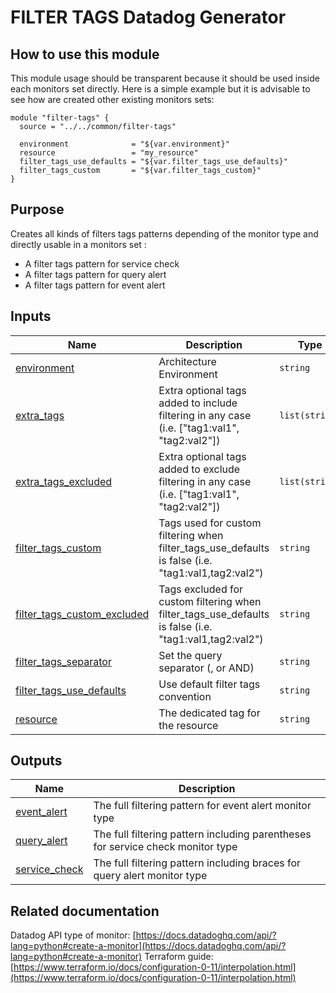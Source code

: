 # FILTER TAGS Datadog Generator

## How to use this module

This module usage should be transparent because it should be used inside each monitors set directly.
Here is a simple example but it is advisable to see how are created other existing monitors sets:

```
module "filter-tags" {
  source = "../../common/filter-tags"

  environment              = "${var.environment}"
  resource                 = "my_resource"
  filter_tags_use_defaults = "${var.filter_tags_use_defaults}"
  filter_tags_custom       = "${var.filter_tags_custom}"
}
```

## Purpose

Creates all kinds of filters tags patterns depending of the monitor type and directly usable in a monitors set :

* A filter tags pattern for service check
* A filter tags pattern for query alert
* A filter tags pattern for event alert

## Inputs

| Name | Description | Type | Default | Required |
|------|-------------|------|---------|:--------:|
| <a name="input_environment"></a> [environment](#input\_environment) | Architecture Environment | `string` | n/a | yes |
| <a name="input_extra_tags"></a> [extra\_tags](#input\_extra\_tags) | Extra optional tags added to include filtering in any case (i.e. ["tag1:val1", "tag2:val2"]) | `list(string)` | `[]` | no |
| <a name="input_extra_tags_excluded"></a> [extra\_tags\_excluded](#input\_extra\_tags\_excluded) | Extra optional tags added to exclude filtering in any case (i.e. ["tag1:val1", "tag2:val2"]) | `list(string)` | `[]` | no |
| <a name="input_filter_tags_custom"></a> [filter\_tags\_custom](#input\_filter\_tags\_custom) | Tags used for custom filtering when filter\_tags\_use\_defaults is false (i.e. "tag1:val1,tag2:val2") | `string` | `"*"` | no |
| <a name="input_filter_tags_custom_excluded"></a> [filter\_tags\_custom\_excluded](#input\_filter\_tags\_custom\_excluded) | Tags excluded for custom filtering when filter\_tags\_use\_defaults is false (i.e. "tag1:val1,tag2:val2") | `string` | `""` | no |
| <a name="input_filter_tags_separator"></a> [filter\_tags\_separator](#input\_filter\_tags\_separator) | Set the query separator (, or AND) | `string` | `","` | no |
| <a name="input_filter_tags_use_defaults"></a> [filter\_tags\_use\_defaults](#input\_filter\_tags\_use\_defaults) | Use default filter tags convention | `string` | `"true"` | no |
| <a name="input_resource"></a> [resource](#input\_resource) | The dedicated tag for the resource | `string` | n/a | yes |

## Outputs

| Name | Description |
|------|-------------|
| <a name="output_event_alert"></a> [event\_alert](#output\_event\_alert) | The full filtering pattern for event alert monitor type |
| <a name="output_query_alert"></a> [query\_alert](#output\_query\_alert) | The full filtering pattern including parentheses for service check monitor type |
| <a name="output_service_check"></a> [service\_check](#output\_service\_check) | The full filtering pattern including braces for query alert monitor type |

## Related documentation

Datadog API type of monitor: [https://docs.datadoghq.com/api/?lang=python#create-a-monitor](https://docs.datadoghq.com/api/?lang=python#create-a-monitor)
Terraform guide: [https://www.terraform.io/docs/configuration-0-11/interpolation.html](https://www.terraform.io/docs/configuration-0-11/interpolation.html)

